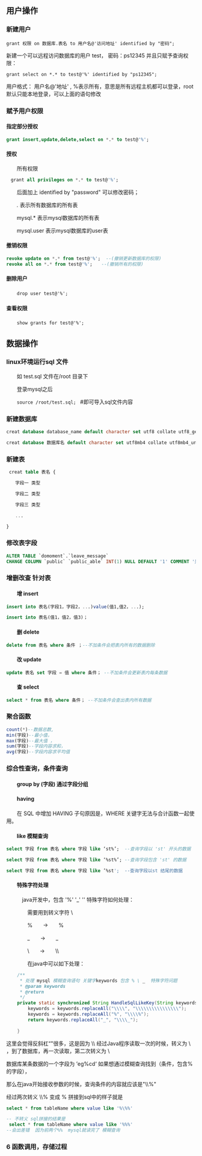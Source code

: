 ## 用户操作

### 新建用户

`grant 权限 on 数据库.表名 to 用户名@'访问地址' identified by "密码";`

新建一个可以远程访问数据库的用户 test， 密码：ps12345 并且只赋予查询权限：

`grant select on *.* to test@'%' identified by "ps12345";`

用户格式： 用户名@'地址' , %表示所有，意思是所有远程主机都可以登录，root默认只能本地登录，可以上面的语句修改

### 赋予用户权限

#### 指定部分授权

```sql
grant insert,update,delete,select on *.* to test@'%';
```

#### 授权

　　所有权限

```sql　
　grant all privileges on *.* to test@'%'; 
```

　　后面加上 identified by "password" 可以修改密码；

　　*.* 表示所有数据库的所有表

　　mysql.* 表示mysql数据库的所有表

　　mysql.user 表示mysql数据库的user表

#### 撤销权限

```sql　　
revoke update on *.* from test@'%';  --(撤销更新数据库的权限)
revoke all on *.* from test@'%';　　--(撤销所有的权限)
```



#### 删除用户

　　`drop user test@'%';`

#### 查看权限

　　`show grants for test@'%';`

 

## 数据操作

### linux环境运行sql 文件

　　如 test.sql 文件在/root 目录下

　　登录mysql之后 

　　`source /root/test.sql; ` #即可导入sql文件内容

### 新建数据库

```sql
creat database database_name default character set utf8 collate utf8_general_ci;

creat database 数据库名 default character set utf8mb4 collate utf8mb4_unicode_ci; 
```

### 新建表

```sql
 creat table 表名 {

　　字段一 类型

　　字段二 类型

　　字段三 类型

　　...

} 
```





### 修改表字段

```sql
ALTER TABLE `domoment`.`leave_message` 
CHANGE COLUMN `public` `public_able` INT(1) NULL DEFAULT '1' COMMENT '是否公开' ;
```



### 增删改查 针对表

#### 　　增 insert

```sql
insert into 表名(字段1，字段2，...)value(值1,值2，...);

insert into 表名(值1，值2，值3)；
```



#### 　　删 delete

```sql
delete from 表名 where 条件 ；--不加条件会把表内所有的数据删除
```



#### 　　改 update

```sql
update 表名 set 字段 = 值 where 条件； --不加条件会更新表内每条数据
```



#### 　　查 select

```sql
select * from 表名 where 条件； --不加条件会查出表内所有数据
```



### 聚合函数
```sql
count(*)--数据总数,
min(字段)--最小值，
max(字段)--最大值 ，
sum(字段)--字段内容求和，
avg(字段)--字段内容求平均值　
```

### 综合性查询，条件查询

#### 　　group by (字段)  通过字段分组

#### 　　having

　　在 SQL 中增加 HAVING 子句原因是，WHERE 关键字无法与合计函数一起使用。

#### 　　like 模糊查询

```sql
select 字段 from 表名 where 字段 like ‘st%’;  --查询字段以 'st' 开头的数据  

select 字段 from 表名 where 字段 like ‘%st%’; --查询字段包含 'st' 的数据　　　　

select 字段 from 表名 where 字段 like ’%st';  --查询字段以st 结尾的数据
```



#### 　　特殊字符处理

　　　java开发中，包含 '%' '_' '\' 特殊字符如何处理：

　　　　需要用到转义字符 \

　　　　%　　->　　\%

　　　　_　　->　　\_

　　　　\　　->　　\\\\

　　　　在java中可以如下处理：

```java
    /**
     * 处理 mysql 模糊查询语句 关键字keywords 包含 % \ _  特殊字符问题
     * @param keywords
     * @return
     */
    private static synchronized String HandleSqlLikeKey(String keywords) {
        keywords = keywords.replaceAll("\\\\", "\\\\\\\\\\\\\\\\");        //  \ -> \\\\
        keywords = keywords.replaceAll("%", "\\\\%");                    //    % -> \%    
        return keywords.replaceAll("_", "\\\\_");                        //    _ -> \_
        
    }
```

这里会觉得反斜杠“\"很多，这是因为 \\\\ 经过Java程序读取一次的时候，转义为 \\ ，到了数据库，再一次读取，第二次转义为 \

数据库某条数据的一个字段为 ’eg%cd‘ 如果想通过模糊查询找到（条件，包含%的字段），

那么在java开始接收参数的时候，查询条件的内容就应该是"\\\\%"

经过两次转义 \\\\%  变成 \% 拼接到sql中的样子就是

```sql
select * from tableName where value like '%\%%'

-- 不转义 sql拼接的结果是
 select * from tableName where value like '%%%' 
--会出差错  因为前两个%%  mysql就读完了 模糊查询
```

 

 

### 6 函数调用，存储过程
```

```